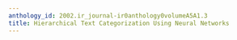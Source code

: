```yaml
---
anthology_id: 2002.ir_journal-ir0anthology0volumeA5A1.3
title: Hierarchical Text Categorization Using Neural Networks
---
```

